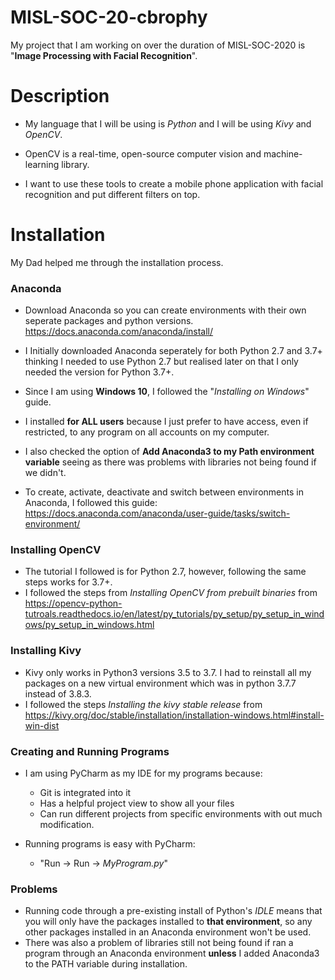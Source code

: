 # MISL-SOC-20-cbrophy

My project that I am working on over the duration of MISL-SOC-2020 is "**Image Processing with Facial Recognition**".

# Description

- My language that I will be using is *Python* and I will be using *Kivy* and *OpenCV*.
- OpenCV is a real-time, open-source computer vision and machine-learning library.

- I want to use these tools to create a mobile phone application with facial recognition and put different filters on top.

# Installation

My Dad helped me through the installation process.

### Anaconda

- Download Anaconda so you can create environments with their own seperate packages and python versions. https://docs.anaconda.com/anaconda/install/
- I Initially downloaded Anaconda seperately for both Python 2.7 and 3.7+ thinking I needed to use Python 2.7 but realised later on that I only needed the version for Python 3.7+.

- Since I am using **Windows 10**, I followed the "*Installing on Windows*" guide.
- I installed **for ALL users** because I just prefer to have access, even if restricted, to any program on all accounts on my computer. 
- I also checked the option of **Add Anaconda3 to my Path environment variable** seeing as there was problems with libraries not being found if we didn't. 

- To create, activate, deactivate and switch between environments in Anaconda, I followed this guide: https://docs.anaconda.com/anaconda/user-guide/tasks/switch-environment/

### Installing OpenCV

- The tutorial I followed is for Python 2.7, however, following the same steps works for 3.7+.
- I followed the steps from *Installing OpenCV from prebuilt binaries* from https://opencv-python-tutroals.readthedocs.io/en/latest/py_tutorials/py_setup/py_setup_in_windows/py_setup_in_windows.html

### Installing Kivy
- Kivy only works in Python3 versions 3.5 to 3.7. I had to reinstall all my packages on a new virtual environment which was in python 3.7.7 instead of 3.8.3.
- I followed the steps *Installing the kivy stable release* from https://kivy.org/doc/stable/installation/installation-windows.html#install-win-dist

### Creating and Running Programs

- I am using PyCharm as my IDE for my programs because: 
	- Git is integrated into it 
	- Has a helpful project view to show all your files
	- Can run different projects from specific environments with out much modification.
	
- Running programs is easy with PyCharm:
	- "Run -> Run -> *MyProgram.py*"

### Problems

- Running code through a pre-existing install of Python's *IDLE* means that you will only have the packages installed to **that environment**, so any other packages installed in an Anaconda environment won't be used.
- There was also a problem of libraries still not being found if ran a program through an Anaconda environment **unless** I added Anaconda3 to the PATH variable during installation.

